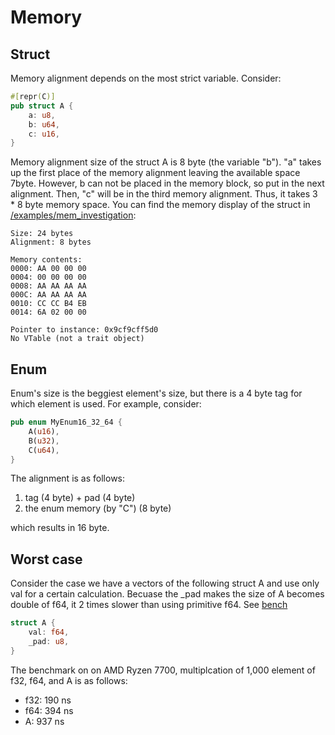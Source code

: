 # Memory

## Struct
Memory alignment depends on the most strict variable. Consider:

```Rust
#[repr(C)]
pub struct A {
    a: u8,
    b: u64,
    c: u16,
}
```
Memory alignment size of the struct A is 8 byte (the variable "b"). "a" takes up the first place of the memory alignment leaving the available space 7byte. However, b can not be placed in the memory block, so put in the next alignment. Then, "c" will be in the third memory alignment. Thus, it takes 3 * 8 byte memory space. 
You can find the memory display of the struct in [/examples/mem_investigation](/examples/mem_investigation/src/main.rs):

```
Size: 24 bytes
Alignment: 8 bytes

Memory contents:
0000: AA 00 00 00
0004: 00 00 00 00
0008: AA AA AA AA
000C: AA AA AA AA
0010: CC CC B4 EB
0014: 6A 02 00 00

Pointer to instance: 0x9cf9cff5d0
No VTable (not a trait object)
```

## Enum
Enum's size is the beggiest element's size, but there is a 4 byte tag for which element is used. For example, consider:
```Rust
pub enum MyEnum16_32_64 {
    A(u16),
    B(u32),
    C(u64),
}
```
The alignment is as follows:
1) tag (4 byte) + pad (4 byte)
2) the enum memory (by "C") (8 byte)

which results in 16 byte.

## Worst case
Consider the case we have a vectors of the following struct A and use only val for a certain calculation. Becuase the _pad makes the size of A becomes double of f64, it 2 times slower than using primitive f64. See [bench](/trading-engine/benches/wrapper_performance.rs)
```Rust
struct A {
    val: f64,
    _pad: u8,
}
```
The benchmark on on AMD Ryzen 7700, multiplcation of 1,000 element of f32, f64, and A is as follows:

* f32: 190 ns
* f64: 394 ns
* A: 937 ns
